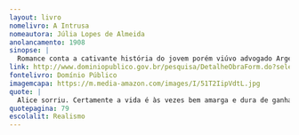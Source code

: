 ```yaml
---
layout: livro
nomelivro: A Intrusa
nomeautora: Júlia Lopes de Almeida
anolancamento: 1908
sinopse: |
  Romance conta a cativante história do jovem porém viúvo advogado Argemiro que precisa de alguém para cuidar da casa e de sua filha. Então, anuncia o emprego em um jornal e assim a jovem Alice se candidata. Contudo há uma condição: ambos não podem se ver na casa.
link: http://www.dominiopublico.gov.br/pesquisa/DetalheObraForm.do?select_action=&co_obra=2125
fontelivro: Domínio Público
imagemcapa: https://m.media-amazon.com/images/I/51T2IipVdtL.jpg
quote: |
  Alice sorriu. Certamente a vida é às vezes bem amarga e dura de ganhar! Que deveria ela esperar?... Fosse o que fosse esperaria até o fim!
quotepagina: 79
escolalit: Realismo
---
```

